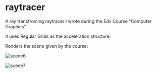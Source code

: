 # raytracer
A ray transfroming raytracer I wrote during the Edx Course "Computer Graphics"

It uses Regular Grids as the acceleration structure.

Renders the scene given by the course:

![scene6](https://user-images.githubusercontent.com/22398803/147889037-0759bd45-42be-472d-8931-280f069de4f4.png)

![scene7](https://user-images.githubusercontent.com/22398803/147889038-d3158d2e-d164-4ea4-afb6-27edea603af0.png)

